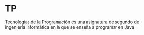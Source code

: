 # TP
Tecnologías de la Programación es una asignatura de segundo de ingeniería informática en la que se enseña a programar en Java

